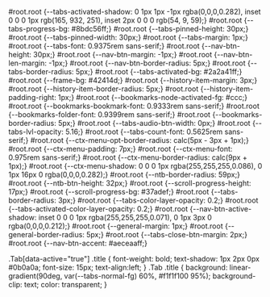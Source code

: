 #root.root {--tabs-activated-shadow: 0 1px 1px -1px rgba(0,0,0,0.282), inset 0 0 0 1px rgb(165, 932, 251), inset 2px 0 0 0 rgb(54, 9, 59);}
#root.root {--tabs-progress-bg: #8bdc56ff;}
#root.root {--tabs-pinned-height: 30px;}
#root.root {--tabs-pinned-width: 30px;}
#root.root {--tabs-margin: 1px;}
#root.root {--tabs-font: 0.9375rem sans-serif;}
#root.root {--nav-btn-height: 30px;}
#root.root {--nav-btn-margin: -1px;}
#root.root {--nav-btn-len-margin: -1px;}
#root.root {--nav-btn-border-radius: 5px;}
#root.root {--tabs-border-radius: 5px;}
#root.root {--tabs-activated-bg: #2a2a41ff;}
#root.root {--frame-bg: #42414d;}
#root.root {--history-item-margin: 3px;}
#root.root {--history-item-border-radius: 5px;}
#root.root {--history-item-padding-right: 1px;}
#root.root {--bookmarks-node-activated-fg: #ccc;}
#root.root {--bookmarks-bookmark-font: 0.9333rem sans-serif;}
#root.root {--bookmarks-folder-font: 0.9399rem sans-serif;}
#root.root {--bookmarks-border-radius: 5px;}
#root.root {--tabs-audio-btn-width: 0px;}
#root.root {--tabs-lvl-opacity: 5.16;}
#root.root {--tabs-count-font: 0.5625rem sans-serif;}
#root.root {--ctx-menu-opt-border-radius: calc(5px - 3px + 1px);}
#root.root {--ctx-menu-padding: 7px;}
#root.root {--ctx-menu-font: 0.975rem sans-serif;}
#root.root {--ctx-menu-border-radius: calc(9px + 1px);}
#root.root {--ctx-menu-shadow: 0 0 0 1px rgba(255,255,255,0.086), 0 1px 16px 0 rgba(0,0,0,0.282);}
#root.root {--ntb-border-radius: 59px;}
#root.root {--ntb-btn-height: 32px;}
#root.root {--scroll-progress-height: 17px;}
#root.root {--scroll-progress-bg: #37adef;}
#root.root {--tabs-border-radius: 3px;}
#root.root {--tabs-color-layer-opacity: 0.2;}
#root.root {--tabs-activated-color-layer-opacity: 0.2;}
#root.root {--nav-btn-active-shadow: inset 0 0 0 1px rgba(255,255,255,0.071), 0 1px 3px 0 rgba(0,0,0,0.212);}
#root.root {--general-margin: 1px;}
#root.root {--general-border-radius: 5px;}
#root.root {--tabs-close-btn-margin: 2px;}
#root.root {--nav-btn-accent: #aeceaaff;}

.Tab[data-active="true"] .title {
  font-weight: bold;
  text-shadow: 1px 2px 0px #0b0a0a;
  font-size: 15px;
  text-align:left;
}
.Tab .title {
	background: linear-gradient(90deg, var(--tabs-normal-fg) 60%, #f1f1f100 95%);
	background-clip: text;
	color: transparent;
}
